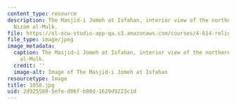 ```yaml
---
content_type: resource
description: The Masjid-i Jomeh at Isfahan, interior view of the northern dome of
  Nizam al-Mulk.
file: https://ol-ocw-studio-app-qa.s3.amazonaws.com/courses/4-614-religious-architecture-and-islamic-cultures-fall-2002/2d9255005efed06fb80d1629d9223c1d_1058.jpg
file_type: image/jpeg
image_metadata:
  caption: The Masjid-i Jomeh at Isfahan, interior view of the northern dome of Nizam
    al-Mulk.
  credit: ''
  image-alt: Image of The Masjid-i Jomeh at Isfahan
resourcetype: Image
title: 1058.jpg
uid: 2d925500-5efe-d06f-b80d-1629d9223c1d
---
```

